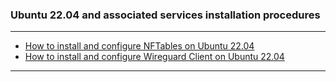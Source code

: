 ### Ubuntu 22.04 and associated services installation procedures
- - - -
- [How to install and configure NFTables on Ubuntu 22.04](https://github.com/nomorespice/ubuntu22.04-howto/wiki/How-to-install-and-configure-NFTables-on-Ubuntu-22.04)
- [How to install and configure Wireguard Client on Ubuntu 22.04](https://github.com/nomorespice/ubuntu22.04-howto/wiki/How-to-install-and-configure-Wireguard-client-on-Ubuntu-22.04)
- - - -
